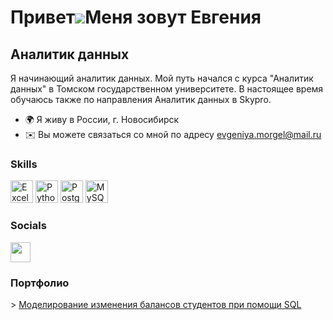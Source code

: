 Привет![](https://user-images.githubusercontent.com/18350557/176309783-0785949b-9127-417c-8b55-ab5a4333674e.gif)Меня зовут Евгения
===============================================================================================================================

Аналитик данных
--------------

Я начинающий аналитик данных. Мой путь начался с курса "Аналитик данных" в Томском государственном университете. В настоящее время обучаюсь также по направления Аналитик данных в Skypro.

* 🌍 Я живу в России, г. Новосибирск
* ✉️ Вы можете связаться со мной по адресу [evgeniya.morgel@mail.ru](mailto:evgeniya.morgel@mail.ru)

### Skills


<p align="left">
<a href="https://assets.grandandtoy.com/graphics/1500x1500/c91/46/914674B7-97C2-498E-AD3A-08E4823467CB.jpg" target="_blank" rel="noreferrer"><img src="https://assets.grandandtoy.com/graphics/1500x1500/c91/46/914674B7-97C2-498E-AD3A-08E4823467CB.jpg" width="36" height="36" alt="Excel" /></a>
<a href="https://www.python.org/" target="_blank" rel="noreferrer"><img src="https://raw.githubusercontent.com/danielcranney/readme-generator/main/public/icons/skills/python-colored.svg" width="36" height="36" alt="Python" /></a>
<a href="https://www.postgresql.org/" target="_blank" rel="noreferrer"><img src="https://raw.githubusercontent.com/danielcranney/readme-generator/main/public/icons/skills/postgresql-colored.svg" width="36" height="36" alt="PostgreSQL" /></a>
<a href="https://www.mysql.com/" target="_blank" rel="noreferrer"><img src="https://raw.githubusercontent.com/danielcranney/readme-generator/main/public/icons/skills/mysql-colored.svg" width="36" height="36" alt="MySQL" /></a>
</p>


### Socials

<p align="left"> <a href="https://www.github.com/EvgeniyaMorgel" target="_blank" rel="noreferrer"><img src="https://raw.githubusercontent.com/danielcranney/readme-generator/main/public/icons/socials/github.svg" width="32" height="32" /></a></p>


### Портфолио
<p>
<p> > <a href="https://github.com/EvgeniyaMorgel/Project_1">Моделирование изменения балансов студентов при помощи SQL</a> <p>
